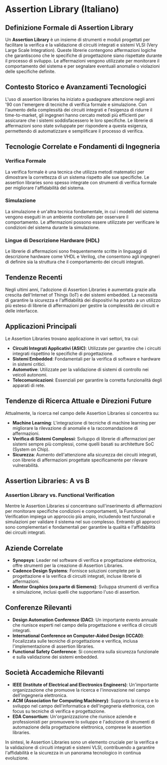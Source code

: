 # Assertion Library (Italiano)

## Definizione Formale di Assertion Library
Un **Assertion Library** è un insieme di strumenti e moduli progettati per facilitare la verifica e la validazione di circuiti integrati e sistemi VLSI (Very Large Scale Integration). Queste librerie contengono affermazioni logiche che garantiscono che le specifiche di progettazione siano rispettate durante il processo di sviluppo. Le affermazioni vengono utilizzate per monitorare il comportamento del sistema e per segnalare eventuali anomalie o violazioni delle specifiche definite.

## Contesto Storico e Avanzamenti Tecnologici
L'uso di assertion libraries ha iniziato a guadagnare attenzione negli anni '90 con l'emergere di tecniche di verifica formale e simulazione. Con l'aumento della complessità dei circuiti integrati e l'esigenza di ridurre il time-to-market, gli ingegneri hanno cercato metodi più efficienti per assicurare che i sistemi soddisfacessero le loro specifiche. Le librerie di affermazioni sono state sviluppate per rispondere a questa esigenza, permettendo di automatizzare e semplificare il processo di verifica.

## Tecnologie Correlate e Fondamenti di Ingegneria
### Verifica Formale
La verifica formale è una tecnica che utilizza metodi matematici per dimostrare la correttezza di un sistema rispetto alle sue specifiche. Le assertion libraries sono spesso integrate con strumenti di verifica formale per migliorare l'affidabilità del sistema.

### Simulazione
La simulazione è un'altra tecnica fondamentale, in cui i modelli del sistema vengono eseguiti in un ambiente controllato per osservare il comportamento. Le affermazioni possono essere utilizzate per verificare le condizioni del sistema durante la simulazione.

### Lingue di Descrizione Hardware (HDL)
Le librerie di affermazioni sono frequentemente scritte in linguaggi di descrizione hardware come VHDL e Verilog, che consentono agli ingegneri di definire sia la struttura che il comportamento dei circuiti integrati.

## Tendenze Recenti
Negli ultimi anni, l'adozione di Assertion Libraries è aumentata grazie alla crescita dell'Internet of Things (IoT) e dei sistemi embedded. La necessità di garantire la sicurezza e l'affidabilità dei dispositivi ha portato a un utilizzo più esteso di librerie di affermazioni per gestire la complessità dei circuiti e delle interfacce.

## Applicazioni Principali
Le Assertion Libraries trovano applicazione in vari settori, tra cui:

- **Circuiti Integrati Applicativi (ASIC)**: Utilizzate per garantire che i circuiti integrati rispettino le specifiche di progettazione.
- **Sistemi Embedded**: Fondamentali per la verifica di software e hardware in sistemi critici.
- **Automotive**: Utilizzate per la validazione di sistemi di controllo nei veicoli autonomi.
- **Telecomunicazioni**: Essenziali per garantire la corretta funzionalità degli apparati di rete.

## Tendenze di Ricerca Attuale e Direzioni Future
Attualmente, la ricerca nel campo delle Assertion Libraries si concentra su:

- **Machine Learning**: L'integrazione di tecniche di machine learning per migliorare la rilevazione di anomalie e la raccomandazione di affermazioni.
- **Verifica di Sistemi Complessi**: Sviluppo di librerie di affermazioni per sistemi sempre più complessi, come quelli basati su architetture SoC (System on Chip).
- **Sicurezza**: Aumento dell'attenzione alla sicurezza dei circuiti integrati, con librerie di affermazioni progettate specificamente per rilevare vulnerabilità.

## Assertion Libraries: A vs B
### Assertion Library vs. Functional Verification
Mentre le Assertion Libraries si concentrano sull'inserimento di affermazioni per monitorare specifiche condizioni e comportamenti, la Functional Verification impiega un approccio più ampio, includendo test funzionali e simulazioni per validare il sistema nel suo complesso. Entrambi gli approcci sono complementari e fondamentali per garantire la qualità e l'affidabilità dei circuiti integrati.

## Aziende Correlate
- **Synopsys**: Leader nel software di verifica e progettazione elettronica, offre strumenti per la creazione di Assertion Libraries.
- **Cadence Design Systems**: Fornisce soluzioni complete per la progettazione e la verifica di circuiti integrati, incluse librerie di affermazioni.
- **Mentor Graphics (ora parte di Siemens)**: Sviluppa strumenti di verifica e simulazione, inclusi quelli che supportano l'uso di assertion.

## Conferenze Rilevanti
- **Design Automation Conference (DAC)**: Un importante evento annuale che riunisce esperti nel campo della progettazione e verifica di circuiti integrati.
- **International Conference on Computer-Aided Design (ICCAD)**: Focalizzata sulle tecniche di progettazione e verifica, inclusa l'implementazione di assertion libraries.
- **Functional Safety Conference**: Si concentra sulla sicurezza funzionale e sulla validazione dei sistemi embedded.

## Società Accademiche Rilevanti
- **IEEE (Institute of Electrical and Electronics Engineers)**: Un'importante organizzazione che promuove la ricerca e l'innovazione nel campo dell'ingegneria elettronica.
- **ACM (Association for Computing Machinery)**: Supporta la ricerca e lo sviluppo nel campo dell'informatica e dell'ingegneria elettronica, con focus su tecniche di verifica e progettazione.
- **EDA Consortium**: Un'organizzazione che riunisce aziende e professionisti per promuovere lo sviluppo e l'adozione di strumenti di automazione della progettazione elettronica, comprese le assertion libraries.

In sintesi, le Assertion Libraries sono un elemento cruciale per la verifica e la validazione di circuiti integrati e sistemi VLSI, contribuendo a garantire l'affidabilità e la sicurezza in un panorama tecnologico in continua evoluzione.